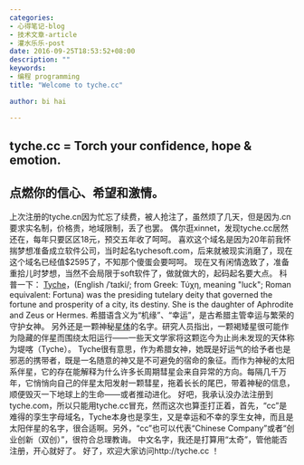 ```yaml
---
categories:
- 心得笔记-blog
- 技术文章-article
- 灌水乐乐-post
date: 2016-09-25T18:53:52+08:00
description: ""
keywords:
- 编程 programming
title: "Welcome to tyche.cc"

author: bi hai

---
```



## tyche.cc = Torch your confidence, hope & emotion.
## 点燃你的信心、希望和激情。
上次注册的tyche.cn因为忙忘了续费，被人抢注了，虽然烦了几天，但是因为.cn要求实名制，价格贵，地域限制，丢了也罢。
偶尔逛xinnet，发现tyche.cc居然还在，每年只要区区18元，预交五年收了呵呵。
喜欢这个域名是因为20年前我怀揣梦想准备成立软件公司，当时起名tychesoft.com，后来就被现实消磨了，现在这个域名已经值$2595了，不知那个傻蛋会要呵呵。
现在又有闲情逸致了，准备重拾儿时梦想，当然不会局限于soft软件了，做就做大的，起码起名要大点。
科普一下：
[Tyche](https://en.wikipedia.org/wiki/Tyche)，(English /ˈtaɪki/; from Greek: Τύχη, meaning "luck"; Roman equivalent: Fortuna) was the presiding tutelary deity that governed the fortune and prosperity of a city, its destiny. She is the daughter of Aphrodite and Zeus or Hermes.
希腊语含义为“机缘”、“幸运”，是古希腊主管幸运与繁荣的守护女神。
另外还是一颗神秘[星体](http://www.nasa.gov/mission_pages/WISE/news/wise20110218.html)的名字。研究人员指出，一颗褐矮星很可能作为隐藏的伴星而围绕太阳运行——一些天文学家将这颗迄今为止尚未发现的天体称为堤喀（Tyche）。
Tyche很有意思，作为希腊女神，她既是好运气的给予者也是邪恶的携带者，既是一名随意的神又是不可避免的宿命的象征。而作为神秘的太阳系伴星，它的存在能解释为什么许多长周期彗星会来自异常的方向。每隔几千万年，它悄悄向自己的伴星太阳发射一颗彗星，拖着长长的尾巴，带着神秘的信息，顺便毁灭一下地球上的生命——或者推动进化。
好吧，我承认没办法注册到tyche.com，所以只能用tyche.cc冒充，然而这次也算歪打正着，首先，“cc”是难得的孪生字母域名，Tyche本身也是孪生，又是幸运和不幸的孪生女神，而且是太阳伴星的名字，很合适啊。另外，“cc”也可以代表“Chinese Company”或者“创业创新（双创）”，很符合总理教诲。
中文名字，我还是打算用“太奇”，管他能否注册，开心就好了。
好了，欢迎大家访问http://tyche.cc ！

